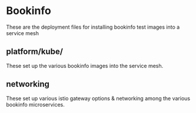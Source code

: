 # Bookinfo 

These are the deployment files for installing bookinfo test images into a service mesh

## platform/kube/

These set up the various bookinfo images into the service mesh. 

## networking 

These set up various istio gateway options & networking among the various bookinfo microservices.
